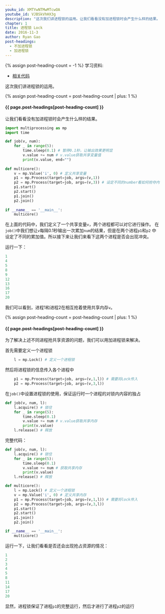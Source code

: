 ```yaml
---
youku_id: XMTYwNTMwMTcwOA
youtube_id: VJBSkVhHX3g
description: "这次我们讲进程锁的运用。让我们看看没有加进程锁时会产生什么样的结果。"
chapter: 1
title: 进程锁 Lock
date: 2016-11-3
author: Ryan Gao
post-headings:
  - 不加进程锁
  - 加进程锁
---
```

{% assign post-heading-count = -1 %}
学习资料:
  * [相关代码](https://github.com/MorvanZhou/tutorials/blob/master/multiprocessingTUT/multiprocessing7_lock.py)

这次我们讲进程锁的运用。

{% assign post-heading-count = post-heading-count | plus: 1 %}
<h4 class="tut-h4-pad" id="{{ page.post-headings[post-heading-count] }}">{{ page.post-headings[post-heading-count] }}</h4>

让我们看看没有加进程锁时会产生什么样的结果。

```python
import multiprocessing as mp
import time

def job(v, num):
    for _ in range(5):
        time.sleep(0.1) # 暂停0.1秒，让输出效果更明显
        v.value += num # v.value获取共享变量值
        print(v.value, end="")
        
def multicore():
    v = mp.Value('i', 0) # 定义共享变量
    p1 = mp.Process(target=job, args=(v,1))
    p2 = mp.Process(target=job, args=(v,3)) # 设定不同的number看如何抢夺内存
    p1.start()
    p2.start()
    p1.join()
    p2.join()
    
if __name__ == '__main__':
    multicore()
```

在上面的代码中，我们定义了一个共享变量`v`，两个进程都可以对它进行操作。
在`job()`中我们想让`v`每隔0.1秒输出一次累加`num`的结果，但是在两个进程`p1`和`p2` 
中设定了不同的累加值。所以接下来让我们来看下这两个进程是否会出现冲突。

运行一下：

```python
1
4
5
8
9
12
13
16
17
20
```

我们可以看到，进程1和进程2在相互抢着使用共享内存`v`。

{% assign post-heading-count = post-heading-count | plus: 1 %}
<h4 class="tut-h4-pad" id="{{ page.post-headings[post-heading-count] }}">{{ page.post-headings[post-heading-count] }}</h4>

为了解决上述不同进程抢共享资源的问题，我们可以用加进程锁来解决。

首先需要定义一个进程锁

```python
    l = mp.Lock() # 定义一个进程锁
```

然后将进程锁的信息传入各个进程中

```python
    p1 = mp.Process(target=job, args=(v,1,l)) # 需要将Lock传入
    p2 = mp.Process(target=job, args=(v,3,l)) 
```

在`job()`中设置进程锁的使用，保证运行时一个进程的对锁内内容的独占

```python
def job(v, num, l):
    l.acquire() # 锁住
    for _ in range(5):
        time.sleep(0.1) 
        v.value += num # v.value获取共享内存
        print(v.value)
    l.release() # 释放
```

完整代码：

```python
def job(v, num, l):
    l.acquire() # 锁住
    for _ in range(5):
        time.sleep(0.1) 
        v.value += num # 获取共享内存
        print(v.value)
    l.release() # 释放

def multicore():
    l = mp.Lock() # 定义一个进程锁
    v = mp.Value('i', 0) # 定义共享内存
    p1 = mp.Process(target=job, args=(v,1,l)) # 需要将lock传入
    p2 = mp.Process(target=job, args=(v,3,l)) 
    p1.start()
    p2.start()
    p1.join()
    p2.join()

if __name__ == '__main__':
    multicore()
```
运行一下，让我们看看是否还会出现抢占资源的情况：

```python
1
2
3
4
5
8
11
14
17
20
```

显然，进程锁保证了进程`p1`的完整运行，然后才进行了进程`p2`的运行